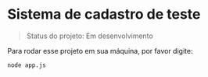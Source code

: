 # Sistema de cadastro de teste # 

> Status do projeto: Em desenvolvimento

Para rodar esse projeto em sua máquina, por favor digite:

```
node app.js
```
